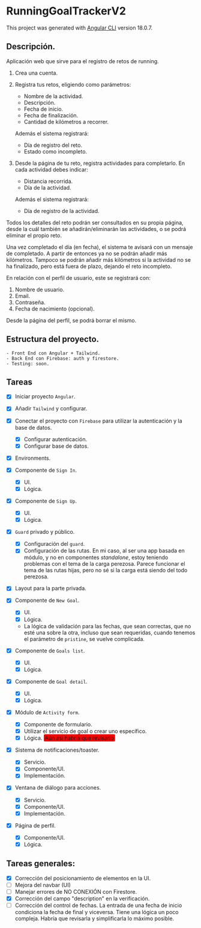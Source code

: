 # RunningGoalTrackerV2

This project was generated with [Angular CLI](https://github.com/angular/angular-cli) version 18.0.7.

## Descripción.

Aplicación web que sirve para el registro de retos de running.
1. Crea una cuenta.
2. Registra tus retos, eligiendo como parámetros:
   - Nombre de la actividad.
   - Descripción.
   - Fecha de inicio.
   - Fecha de finalización.
   - Cantidad de kilómetros a recorrer.

    Además el sistema registrará:
   - Día de registro del reto.
   - Estado como incompleto.
3. Desde la página de tu reto, registra actividades para completarlo. En cada actividad debes indicar:
   - Distancia recorrida.
   - Día de la actividad.

    Además el sistema registrará:
   - Día de registro de la actividad.

Todos los detalles del reto podrán ser consultados en su propia página, desde la cuál también se añadirán/eliminarán las actividades, o se podrá eliminar el propio reto.

Una vez completado el día (en fecha), el sistema te avisará con un mensaje de completado. A partir de entonces ya no se podrán añadir más kilómetros. Tampoco se podrán añadir más kilómetros si la actividad no se ha finalizado, pero está fuera de plazo, dejando el reto incompleto.

En relación con el perfil de usuario, este se registrará con:
1. Nombre de usuario.
2. Email.
3. Contraseña.
4. Fecha de nacimiento (opcional).

Desde la página del perfil, se podrá borrar el mismo.

## Estructura del proyecto.
    - Front End con Angular + Tailwind.
    - Back End con Firebase: auth y firestore.
    - Testing: soon.

## Tareas

- [x] Iniciar proyecto `Angular`.
- [x] Añadir `Tailwind` y configurar.
- [x] Conectar el proyecto con `Firebase` para utilizar la autenticación y la base de datos.
  - [x] Configurar autenticación.
  - [x] Configurar base de datos.
- [x] Environments.

- [x] Componente de `Sign In`.
  - [x] UI.
  - [x] Lógica.
- [x] Componente de `Sign Up`.
  - [x] UI.
  - [x] Lógica.

- [x] `Guard` privado y público.
  - [x] Configuración del `guard`.
  - [x] Configuración de las rutas. En mi caso, al ser una app basada en módulo, y no en componentes *standalone*, estoy teniendo problemas con el tema de la carga perezosa. Parece funcionar el tema de las rutas hijas, pero no sé si la carga está siendo del todo perezosa.

- [x] Layout para la parte privada.

- [x] Componente de `New Goal`.
  - [x] UI.
  - [x] Lógica.
  - La lógica de validación para las fechas, que sean correctas, que no esté una sobre la otra, incluso que sean requeridas, cuando tenemos el parámetro de `pristine`, se vuelve complicada.

- [x] Componente de `Goals list`.
  - [x] UI.
  - [x] Lógica.

- [x] Componente de `Goal detail`.
  - [x] UI.
  - [x] Lógica.

- [x] Módulo de `Activity form`.
  - [x] Componente de formulario.
  - [x] Utilizar el servicio de goal o crear uno específico.
  - [x] Lógica. <span style="background-color: red; padding: 1px 3px; border-radius: 3px">Aún así habría que revisarlo</span>

- [x] Sistema de notificaciones/toaster.
  - [x] Servicio.
  - [x] Componente/UI.
  - [x] Implementación.

- [x] Ventana de diálogo para acciones.
  - [x] Servicio.
  - [x] Componente/UI.
  - [x] Implementación.

- [x] Página de perfil.
  - [x] Componente/UI.
  - [x] Lógica.

## Tareas generales:
- [x] Corrección del posicionamiento de elementos en la UI.
- [ ] Mejora del navbar (UI)
- [ ] Manejar errores de NO CONEXIÓN con Firestore.
- [x] Corrección del campo "description" en la verificación.
- [ ] Corrección del control de fechas. La entrada de una fecha de inicio condiciona la fecha de final y viceversa. Tiene una lógica un poco compleja. Habría que revisarla y simplificarla lo máximo posible.
